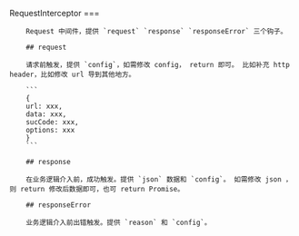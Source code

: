 RequestInterceptor
        ===

        Request 中间件，提供 `request` `response` `responseError` 三个钩子。

        ## request

        请求前触发，提供 `config`，如需修改 config， return 即可。 比如补充 http header，比如修改 url 导到其他地方。

        ```
        {
        url: xxx,
        data: xxx,
        sucCode: xxx,
        options: xxx
        }
        ```

        ## response

        在业务逻辑介入前，成功触发。提供 `json` 数据和 `config`。 如需修改 json ，则 return 修改后数据即可，也可 return Promise。

        ## responseError

        业务逻辑介入前出错触发。提供 `reason` 和 `config`。

